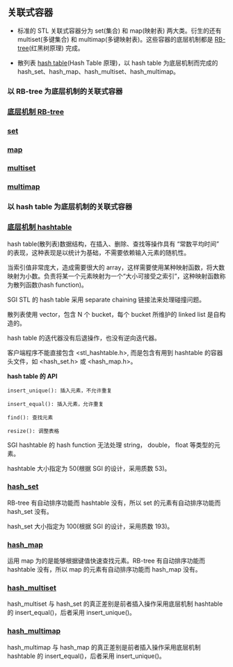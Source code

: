 ## 关联式容器

* 标准的 STL 关联式容器分为 set(集合) 和 map(映射表) 两大类。衍生的还有 multiset(多键集合) 和 multimap(多键映射表)。这些容器的底层机制都是 [RB-tree](https://github.com/steveLauwh/Data-Structures-And-Algorithms/tree/master/Tree/RB-tree)(红黑树原理) 完成。

* 散列表 [hash table](https://github.com/steveLauwh/Data-Structures-And-Algorithms/tree/master/Hash%20Table)(Hash Table 原理)，以 hash table 为底层机制而完成的 hash_set、hash_map、hash_multiset、hash_multimap。

### 以 RB-tree 为底层机制的关联式容器

### [底层机制 RB-tree](https://github.com/steveLauwh/SGI-STL/tree/master/The%20Annotated%20STL%20Sources%20V3.3/container/associative%20container/RB-tree)

### [set](https://github.com/steveLauwh/SGI-STL/tree/master/The%20Annotated%20STL%20Sources%20V3.3/container/associative%20container/set)

### [map](https://github.com/steveLauwh/SGI-STL/tree/master/The%20Annotated%20STL%20Sources%20V3.3/container/associative%20container/map)

### [multiset](https://github.com/steveLauwh/SGI-STL/tree/master/The%20Annotated%20STL%20Sources%20V3.3/container/associative%20container/multiset)

### [multimap](https://github.com/steveLauwh/SGI-STL/tree/master/The%20Annotated%20STL%20Sources%20V3.3/container/associative%20container/multimap)

### 以 hash table 为底层机制的关联式容器

### [底层机制 hashtable](https://github.com/steveLauwh/SGI-STL/tree/master/The%20Annotated%20STL%20Sources%20V3.3/container/associative%20container/hashtable)

hash table(散列表)数据结构，在插入、删除、查找等操作具有 “常数平均时间” 的表现，这种表现是以统计为基础，不需要依赖输入元素的随机性。

当索引值非常庞大，造成需要很大的 array，这样需要使用某种映射函数，将大数映射为小数。负责将某一个元素映射为一个“大小可接受之索引”，这种映射函数称为散列函数(hash function)。

SGI STL 的 hash table 采用 separate chaining 链接法来处理碰撞问题。

散列表使用 vector，包含 N 个 bucket，每个 bucket 所维护的 linked list 是自构造的。

hash table 的迭代器没有后退操作，也没有逆向迭代器。

客户端程序不能直接包含 <stl_hashtable.h>, 而是包含有用到 hashtable 的容器头文件，如 <hash_set.h> 或 <hash_map.h>。

**hash table 的 API**

`insert_unique(): 插入元素，不允许重复`

`insert_equal(): 插入元素，允许重复`

`find(): 查找元素`

`resize(): 调整表格`

SGI hashtable 的 hash function 无法处理 string， double， float 等类型的元素。

hashtable 大小指定为 50(根据 SGI 的设计，采用质数 53)。

### [hash_set](https://github.com/steveLauwh/SGI-STL/tree/master/The%20Annotated%20STL%20Sources%20V3.3/container/associative%20container/hash_set)

RB-tree 有自动排序功能而 hashtable 没有，所以 set 的元素有自动排序功能而 hash_set 没有。

hash_set 大小指定为 100(根据 SGI 的设计，采用质数 193)。

### [hash_map](https://github.com/steveLauwh/SGI-STL/tree/master/The%20Annotated%20STL%20Sources%20V3.3/container/associative%20container/hash_map)

运用 map 为的是能够根据键值快速查找元素。RB-tree 有自动排序功能而 hashtable 没有，所以 map 的元素有自动排序功能而 hash_map 没有。

### [hash_multiset](https://github.com/steveLauwh/SGI-STL/tree/master/The%20Annotated%20STL%20Sources%20V3.3/container/associative%20container/hash_set)

hash_multiset 与 hash_set 的真正差别是前者插入操作采用底层机制 hashtable 的 insert_equal()，后者采用 insert_unique()。

### [hash_multimap](https://github.com/steveLauwh/SGI-STL/tree/master/The%20Annotated%20STL%20Sources%20V3.3/container/associative%20container/hash_map)

hash_multimap 与 hash_map 的真正差别是前者插入操作采用底层机制 hashtable 的 insert_equal()，后者采用 insert_unique()。
